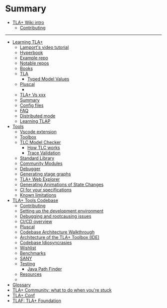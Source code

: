 # Summary

- [TLA+ Wiki intro](./intro.md)
    - [Contributing](./contributing.md)
----
- [Learning TLA+](./learning/intro.md)
    - [Lamport's video tutorial]()
    - [Hyperbook]()
    - [Example repo]()
    - [Notable repos]()
    - [Books]()
    - [TLA]()
        - [Typed Model Values]()
    - [Pluscal](./learning/pluscal.md)
        - []()
    - [TLA+ Vs xxx](./learning/tla-comparisons.md)
    - [Summary](./learning/tla-summary.md)
    - [Config files](./learning/config-file.md)
    - [FAQ](./learning/faq.md)
    - [Distributed mode](./learning/distributed.md)
    - [Learning TLAP]()
- [Tools](./using/intro.md)
    - [Vscode extension](./using/vscode.md)
    - [Toolbox](./using/toolbox.md)
    - [TLC Model Checker](./using/tlc.md)
        - [How TLC works](./using/tlc/how-tlc-works.md)
        - [Trace Validation](./using/tlc/trace-validation.md)
    - [Standard Library](./using/standard-lib.md)
    - [Community Modules](./using/community-modules.md)
    - [Debugger](./using/debugger.md)
    - [Generating stage graphs](./using/generating-state-graphs.md)
    - [TLA+ Web Explorer](./using/tla-web-explorer.md)
    - [Generating Animations of State Changes](./using/generating-animation.md)
    - [CI for your specifications](./using/ci-for-specs.md)
    - [Known limitations](./using/limitations.md)
- [TLA+ Tools Codebase](./codebase/intro.md)
    - [Contributing](./codebase/contributing.md)
    - [Setting up the development environment](./codebase/devenv.md)
    - [Debugging and rootcausing issues](./codebase/debugging.md)
    - [CI/CD overview](./codebase/ci-cd.md)
    - [Pluscal](./codebase/pluscal.md)
    - [Codebase Architecture Walkthrough](./codebase/architecture.md)
    - [Architecture of the TLA+ Toolbox (IDE)](./codebase/architecture-toolbox.md)
    - [Codebase Idiosyncrasies](./codebase/idiosyncrasies.md)
    - [Wishlist](./codebase/wishlist.md)
    - [Benchmarks]()
    - [SANY]()
    - [Testing](./codebase/testing.md)
        - [Java Path Finder](./codebase/jpf.md)
    - [Resources](./codebase/resources.md)
    - []()
- [Glossary](glossary.md)
- [TLA+ Community: what to do when you're stuck](community.md)
- [TLA+ Conf]()
- [TLAF: TLA+ Foundation](tlaf.md)